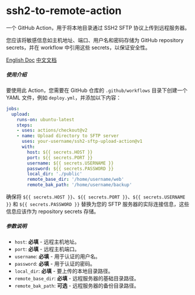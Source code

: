 # ssh2-to-remote-action

一个 GitHub Action，用于将本地目录通过 SSH2 SFTP 协议上传到远程服务器。

您应该将敏感信息如主机地址、端口、用户名和密码存储为 GitHub repository secrets，并在 workflow 中引用这些 secrets，以保证安全性。

[English Doc]('./README.md')  [中文文档]('./README-cn.md')

##### 使用介绍
要使用此 Action，您需要在 GitHub 仓库的 `.github/workflows` 目录下创建一个 YAML 文件，例如 `deploy.yml`，并添加以下内容：

```yaml
jobs:
  upload:
    runs-on: ubuntu-latest
    steps:
    - uses: actions/checkout@v2
    - name: Upload directory to SFTP server
      uses: your-username/ssh2-sftp-upload-action@v1
      with:
        host: ${{ secrets.HOST }}
        port: ${{ secrets.PORT }}
        username: ${{ secrets.USERNAME }}
        password: ${{ secrets.PASSWORD }}
        local_dir: './public'
        remote_base_dir: '/home/username/web'
        remote_bak_path: '/home/username/backup'
```

确保将 `${{ secrets.HOST }}`、`${{ secrets.PORT }}`、`${{ secrets.USERNAME }}` 和 `${{ secrets.PASSWORD }}` 替换为您的 SFTP 服务器的实际连接信息，这些信息应该作为 repository secrets 存储。

##### 参数说明
- `host`: **必填** - 远程主机地址。
- `port`: **必填** - 远程主机端口。
- `username`: **必填** - 用于认证的用户名。
- `password`: **必填** - 用于认证的密码。
- `local_dir`: **必填** - 要上传的本地目录路径。
- `remote_base_dir`: **必填** - 远程服务器的基础目录路径。
- `remote_bak_path`: **可选** - 远程服务器的备份目录路径。
